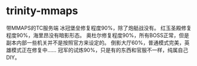 trinity-mmaps
=============

带MMAPS的TC服务端
冰冠堡垒修复程度90%，除了炮艇战没有。
红玉圣殿修复程度90%，海里昂没有暗影形态。
奥杜尔修复程度90%，所有BOSS正常，但是副本内部一些机关并不是按照官方来设定的。
倒影大厅60%，普通模式完美，英雄模式正在修复中……
冠军的试炼90%，只是有的东西和官服不一样，纯属自己DIY。